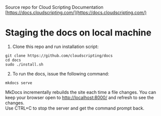 Source repo for Cloud Scripting Documentation [https://docs.cloudscripting.com/](https://docs.cloudscripting.com/)

# Staging the docs on local machine

1. Clone this repo and run installation script:
```
git clone https://github.com/cloudscripting/docs
cd docs
sudo ./install.sh
```

2. To run the docs, issue the following command:
```
mkdocs serve 
```
MkDocs incrementally rebuilds the site each time a file changes.
You can keep your browser open to [http://localhost:8000/](http://localhost:8000/) and refresh to see the changes.  
Use CTRL+C to stop the server and get the command prompt back.

